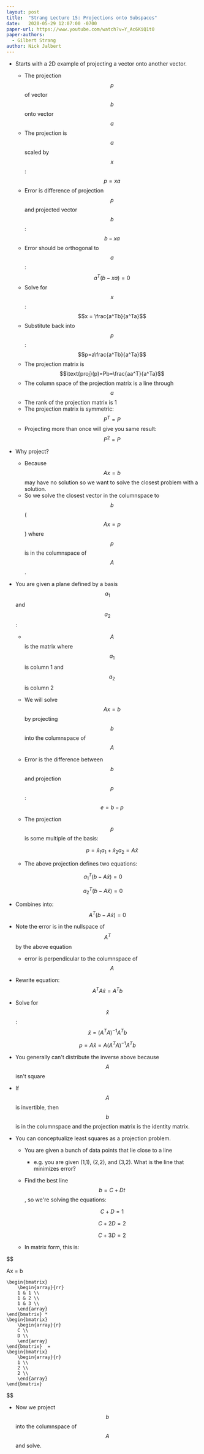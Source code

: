 ```yaml
---
layout: post
title:  "Strang Lecture 15: Projections onto Subspaces"
date:   2020-05-29 12:07:00 -0700
paper-url: https://www.youtube.com/watch?v=Y_Ac6KiQ1t0
paper-authors:
  - Gilbert Strang
author: Nick Jalbert
---
```


* Starts with a 2D example of projecting a vector onto another vector.
  * The projection $$p$$ of vector $$b$$ onto vector $$a$$
  * The projection is $$a$$ scaled by $$x$$: $$p=xa$$
  * Error is difference of projection $$p$$ and projected vector $$b$$:
    $$b-xa$$
  * Error should be orthogonal to $$a$$: $$a^T(b-xa) = 0$$
  * Solve for $$x$$: $$x = \frac{a^Tb}{a^Ta}$$
  * Substitute back into $$p$$: $$p=a\frac{a^Tb}{a^Ta}$$
  * The projection matrix is $$\text{proj}(p)=Pb=\frac{aa^T}{a^Ta}$$
  * The column space of the projection matrix is a line through $$a$$
  * The rank of the projection matrix is 1
  * The projection matrix is symmetric: $$P^T=P$$
  * Projecting more than once will give you same result: $$P^2=P$$

* Why project?
  * Because $$Ax=b$$ may have no solution so we want to solve the closest
    problem with a solution.
  * So we solve the closest vector in the columnspace to $$b$$ ($$Ax=p$$)
    where $$p$$ is in the columnspace of $$A$$.

* You are given a plane defined by a basis $$a_1$$ and $$a_2$$:
  * $$A$$ is the matrix where $$a_1$$ is column 1 and $$a_2$$ is column 2
  * We will solve $$Ax=b$$ by projecting $$b$$ into the columnspace of $$A$$
  * Error is the difference between $$b$$ and projection $$p$$: $$e=b-p$$
  * The projection $$p$$ is some multiple of the basis:

    $$p = \hat{x}_1a_1 + \hat{x}_2a_2 = A\hat{x}$$

  * The above projection defines two equations:

$$a^T_1(b-A\hat{x}) = 0$$

$$a^T_2(b-A\hat{x}) = 0$$

  * Combines into: $$A^T(b-A\hat{x}) = 0$$
  * Note the error is in the nullspace of $$A^T$$ by the above equation
    * error is perpendicular to the columnspace of $$A$$
  * Rewrite equation: $$A^TA\hat{x} = A^Tb$$
  * Solve for $$\hat{x}$$: $$\hat{x} = (A^TA)^{-1}A^Tb$$

    $$p = A\hat{x} = A(A^TA)^{-1}A^Tb$$

  * You generally can't distribute the inverse above because $$A$$ isn't square
  * If $$A$$ is invertible, then $$b$$ is in the columnspace and the projection
    matrix is the identity matrix.

* You can conceptualize least squares as a projection problem.
  * You are given a bunch of data points that lie close to a line
    * e.g. you are given (1,1), (2,2), and (3,2). What is the line that
      minimizes error?
  * Find the best line $$b=C+Dt$$, so we're solving the equations:

    $$C+D=1$$

    $$C+2D=2$$

    $$C+3D=2$$

  * In matrix form, this is:

$$

Ax = b


    \begin{bmatrix}
        \begin{array}{rr}
        1 & 1 \\
        1 & 2 \\
        1 & 3 \\
        \end{array}
    \end{bmatrix} *
    \begin{bmatrix}
        \begin{array}{r}
        C \\
        D \\
        \end{array}
    \end{bmatrix}  =
    \begin{bmatrix}
        \begin{array}{r}
        1 \\
        2 \\
        2 \\
        \end{array}
    \end{bmatrix}

$$

* Now we project $$b$$ into the columnspace of $$A$$ and solve.

